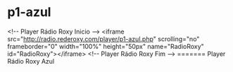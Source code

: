 p1-azul
=======

&lt;!-- Player Rádio Roxy Inicio --> &lt;iframe src="http://radio.rederoxy.com/player/p1-azul.php" scrolling="no" frameborder="0" width="100%" height="50px" name="RadioRoxy" id="RadioRoxy">&lt;/iframe> &lt;!-- Player Rádio Roxy Fim -->  =======  Player Rádio Roxy Azul
